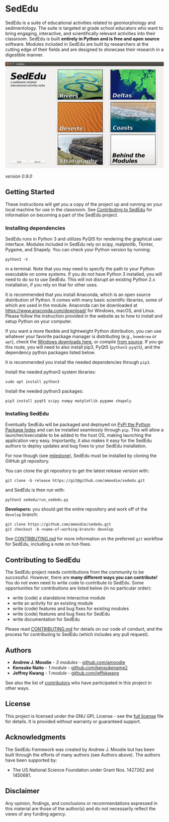 # SedEdu

SedEdu is a suite of educational activities related to geomorphology and sedimentology. 
The suite is targeted at grade school educators who want to bring engaging, interactive, and scientifically relevant activities into their classroom. 
SedEdu is built __entirely in Python and is free and open source__ software. 
Modules included in SedEdu are built by researchers at the cutting edge of their fields and are designed to showcase their research in a digestible manner.

![image of SedEdu main menu](./private/sededu_demo.png "image of SedEdu main menu")

_version 0.9.0_

## Getting Started

These instructions will get you a copy of the project up and running on your local machine for use in the classroom. 
See [Contributing to SedEdu](#contributing-to-sededu) for information on becoming a part of the SedEdu project.


### Installing dependencies

SedEdu runs in Python 3 and utilizes PyQt5 for rendering the graphical user interface. 
Modules included in SedEdu rely on scipy, matplotlib, Tkinter, Pygame, and Shapely. 
You can check your Python version by running: 

```
python3 -V
```

in a terminal. Note that you may need to specify the path to your Python executable on some systems.
If you do not have Python 3 installed, you will need to do so to use SedEdu. This will not disrupt an existing Python 2.x installation, if you rely on that for other uses.

It is recommended that you install Anaconda, which is an open source distribution of Python. 
It comes with many basic scientific libraries, some of which are used in the module. 
Anaconda can be downloaded at https://www.anaconda.com/download/ for Windows, macOS, and Linux. 
Please follow the instruction provided in the website as to how to install and setup Python on your computer.

If you want a more flexible and lightweight Python distribution, you can use whatever your favorite package manager is distributing (e.g., `homebrew` or `apt`), check the [Windows downloads here](https://www.python.org/downloads/windows/), or compile [from source](https://www.python.org/downloads/source/). 
If you go this route, you will need to also install pip3, PyQt5 (`python3-pyqt5`), and the dependency python packages listed below. 

It is recommended you install the needed dependencies through `pip3`.

Install the needed python3 system libraries:

```
sudo apt install python3 
```

Install the needed python3 packages:
```
pip3 install pyqt5 scipy numpy matplotlib pygame shapely
```


### Installing SedEdu

Eventually SedEdu will be packaged and deployed on [PyPi the Python Package Index](https://pypi.python.org/pypi) and can be installed seamlessly through `pip`.
This will allow a launcher/executable to be added to the host OS, making launching the application very easy.
Importantly, it also makes it easy for the SedEdu authors to deploy updates and bug fixes to your SedEdu installation.

For now though (see [milestone](https://github.com/amoodie/sededu/issues?q=is%3Aopen+is%3Aissue+milestone%3A%22Package+for+deployment+on+Pypi%22)), SedEdu must be installed by cloning the GitHub git repository.

You can clone the git repository to get the latest release version with:

```
git clone -b release https://git@github.com/amoodie/sededu.git
```

and SedEdu is then run with:

```
python3 sededu/run_sededu.py
```


**Developers:** you should get the entire repository and work off of the `develop` branch:

```
git clone https://github.com/amoodie/sededu.git
git checkout -b <name-of-working-branch> develop
```

See [CONTRIBUTING.md](https://github.com/amoodie/sededu/blob/master/CONTRIBUTING.md) for more information on the preferred `git` workflow for SedEdu, including a note on hot-fixes.

<!-- 
#### Windows instructions
#### Mac OSX instructions
#### Linux instructions
-->


## Contributing to SedEdu

The SedEdu project needs contributions from the community to be successful.
However, there are __many different ways you can contribute!__
You do not even need to write code to contribute to SedEdu.
Some opportunities for contributions are listed below (in no particular order):

* write (code) a standalone interactive module
* write an activity for an existing module
* write (code) features and bug fixes for existing modules
* write (code) features and bug fixes for SedEdu
* write documentation for SedEdu

Please read [CONTRIBUTING.md](https://github.com/amoodie/sededu/blob/master/CONTRIBUTING.md) for details on our code of conduct, and the process for contributing to SedEdu (which includes any pull request).



## Authors

* **Andrew J. Moodie** - *3 modules* - [github.com/amoodie](https://github.com/amoodie)
* **Kensuke Naito** - *1 module* - [github.com/kensukename2](https://github.com/kensukename2)
* **Jeffrey Kwang** - *1 module* - [github.com/jeffskwang](https://github.com/jeffskwang)

See also the list of [contributors](https://github.com/amoodie/sededu/graphs/contributors) who have participated in this project in other ways.



## License

This project is licensed under the GNU GPL License - see the [full license](https://github.com/amoodie/sededu/blob/master/LICENSE.md) file for details.
It is provided without warranty or guaranteed support.



## Acknowledgments

The SedEdu framework was created by Andrew J. Moodie but has been built through the efforts of many authors (see Authors above).
The authors have been supported by:
* The US National Science Foundation under Grant Nos. 1427262 and 1450681.


## Disclaimer

Any opinion, findings, and conclusions or recommendations expressed in this material are those of the author(s) and do not necessarily reflect the views of any funding agency.
